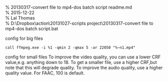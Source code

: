 % 20130317-convert file to mp4-dos batch script readme.md 	
% 2015-12-22	
% Lal Thomas 	
% D:\Dropbox\action\20131027-scripts project\20130317-convert file to mp4-dos batch script.bat 	
	

config for big files

`call ffmpeg.exe -i %1 -qmin 2 -qmax 5 -ar 22050 "%~n1.mp4"`

config for small files
To improve the video quality, you can use a lower CRF value,e.g. anything down to 18. To get a smaller file, use a higher CRF,but note that this will degrade quality.
To improve the audio quality, use a higher quality value. For FAAC, 100 is default.

